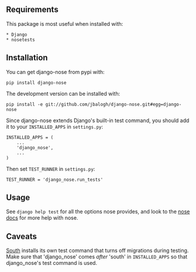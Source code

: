 ## Requirements

This package is most useful when installed with:

    * Django
    * nosetests

## Installation

You can get django-nose from pypi with:

    pip install django-nose

The development version can be installed with:

    pip install -e git://github.com/jbalogh/django-nose.git#egg=django-nose

Since django-nose extends Django's built-in test command, you should add it to
your `INSTALLED_APPS` in `settings.py`:

    INSTALLED_APPS = (
        ...
        'django_nose',
        ...
    )

Then set `TEST_RUNNER` in `settings.py`:

    TEST_RUNNER = 'django_nose.run_tests'

## Usage

See `django help test` for all the options nose provides, and look to the [nose
docs][1] for more help with nose.

[1]: http://somethingaboutorange.com/mrl/projects/nose/

## Caveats

[South][2] installs its own test command that turns off migrations during
testing.  Make sure that 'django_nose' comes *after* 'south' in `INSTALLED_APPS`
so that django_nose's test command is used.

[2]: http://south.aeracode.org/
